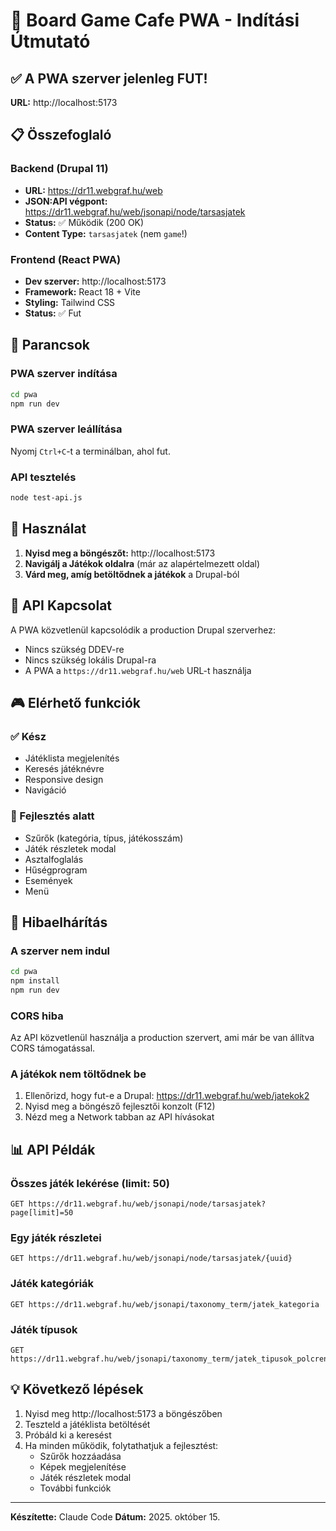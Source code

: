 # 🚀 Board Game Cafe PWA - Indítási Útmutató

## ✅ A PWA szerver jelenleg FUT!

**URL:** http://localhost:5173

## 📋 Összefoglaló

### Backend (Drupal 11)
- **URL:** https://dr11.webgraf.hu/web
- **JSON:API végpont:** https://dr11.webgraf.hu/web/jsonapi/node/tarsasjatek
- **Status:** ✅ Működik (200 OK)
- **Content Type:** `tarsasjatek` (nem `game`!)

### Frontend (React PWA)
- **Dev szerver:** http://localhost:5173
- **Framework:** React 18 + Vite
- **Styling:** Tailwind CSS
- **Status:** ✅ Fut

## 🔧 Parancsok

### PWA szerver indítása
```bash
cd pwa
npm run dev
```

### PWA szerver leállítása
Nyomj `Ctrl+C`-t a terminálban, ahol fut.

### API tesztelés
```bash
node test-api.js
```

## 📱 Használat

1. **Nyisd meg a böngészőt:** http://localhost:5173
2. **Navigálj a Játékok oldalra** (már az alapértelmezett oldal)
3. **Várd meg, amíg betöltődnek a játékok** a Drupal-ból

## 🔗 API Kapcsolat

A PWA közvetlenül kapcsolódik a production Drupal szerverhez:
- Nincs szükség DDEV-re
- Nincs szükség lokális Drupal-ra
- A PWA a `https://dr11.webgraf.hu/web` URL-t használja

## 🎮 Elérhető funkciók

### ✅ Kész
- Játéklista megjelenítés
- Keresés játéknévre
- Responsive design
- Navigáció

### 🔄 Fejlesztés alatt
- Szűrők (kategória, típus, játékosszám)
- Játék részletek modal
- Asztalfoglalás
- Hűségprogram
- Események
- Menü

## 🐛 Hibaelhárítás

### A szerver nem indul
```bash
cd pwa
npm install
npm run dev
```

### CORS hiba
Az API közvetlenül használja a production szervert, ami már be van állítva CORS támogatással.

### A játékok nem töltődnek be
1. Ellenőrizd, hogy fut-e a Drupal: https://dr11.webgraf.hu/web/jatekok2
2. Nyisd meg a böngésző fejlesztői konzolt (F12)
3. Nézd meg a Network tabban az API hívásokat

## 📊 API Példák

### Összes játék lekérése (limit: 50)
```
GET https://dr11.webgraf.hu/web/jsonapi/node/tarsasjatek?page[limit]=50
```

### Egy játék részletei
```
GET https://dr11.webgraf.hu/web/jsonapi/node/tarsasjatek/{uuid}
```

### Játék kategóriák
```
GET https://dr11.webgraf.hu/web/jsonapi/taxonomy_term/jatek_kategoria
```

### Játék típusok
```
GET https://dr11.webgraf.hu/web/jsonapi/taxonomy_term/jatek_tipusok_polcrendszerben
```

## 💡 Következő lépések

1. Nyisd meg http://localhost:5173 a böngészőben
2. Teszteld a játéklista betöltését
3. Próbáld ki a keresést
4. Ha minden működik, folytathatjuk a fejlesztést:
   - Szűrők hozzáadása
   - Képek megjelenítése
   - Játék részletek modal
   - További funkciók

---

**Készítette:** Claude Code
**Dátum:** 2025. október 15.
